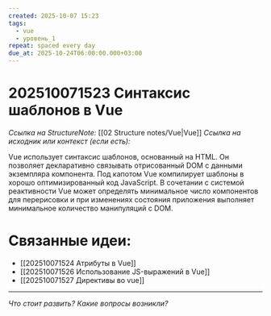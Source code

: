 ```yaml
---
created: 2025-10-07 15:23
tags:
  - vue
  - уровень_1
repeat: spaced every day
due_at: 2025-10-24T06:00:00.000+03:00
---
```

# 202510071523 Синтаксис шаблонов в Vue

*Ссылка на StructureNote:* [[02 Structure notes/Vue|Vue]]
*Ссылка на исходник или контекст (если есть):*

Vue использует синтаксис шаблонов, основанный на HTML. Он позволяет декларативно связывать отрисованный DOM с данными экземпляра компонента. Под капотом Vue компилирует шаблоны в хорошо оптимизированный код JavaScript. В сочетании с системой реактивности Vue может определять минимальное число компонентов для перерисовки и при изменениях состояния приложения выполняет минимальное количество манипуляций с DOM.

# Связанные идеи:

* [[202510071524 Атрибуты в Vue]]
* [[202510071526 Использование JS-выражений в Vue]]
* [[202510071527 Директивы во vue]]

---

*Что стоит развить? Какие вопросы возникли?*
